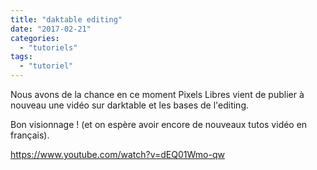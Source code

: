```yaml
---
title: "daktable editing"
date: "2017-02-21"
categories: 
  - "tutoriels"
tags: 
  - "tutoriel"
---
```


Nous avons de la chance en ce moment Pixels Libres vient de publier à nouveau une vidéo sur darktable et les bases de l'editing.

Bon visionnage ! (et on espère avoir encore de nouveaux tutos vidéo en français).

https://www.youtube.com/watch?v=dEQ01Wmo-qw
